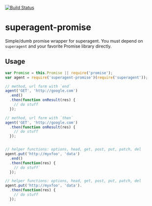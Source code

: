 [![Build Status](https://travis-ci.org/lightsofapollo/superagent-promise.svg?branch=master)](https://travis-ci.org/lightsofapollo/superagent-promise)

superagent-promise
==================

Simple/dumb promise wrapper for superagent. You must depend on `superagent` and your favorite Promise library directly.


## Usage

```js
var Promise = this.Promise || require('promise');
var agent = require('superagent-promise')(require('superagent'));

// method, url form with `end`
agent('GET', 'http://google.com')
  .end()
  .then(function onResult(res) {
    // do stuff
  });

// method, url form with `then`
agent('GET', 'http://google.com')
  .then(function onResult(res) {
    // do stuff
  });


// helper functions: options, head, get, post, put, patch, del
agent.put('http://myxfoo', 'data')
  .end()
  .then(function(res) {
    // do stuff`
  });

// helper functions: options, head, get, post, put, patch, del
agent.put('http://myxfoo', 'data').
  .then(function(res) {
    // do stuff
  });


```
